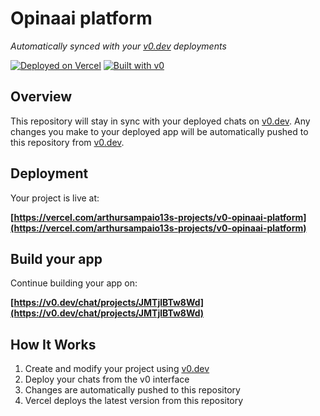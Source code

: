 # Opinaai platform

*Automatically synced with your [v0.dev](https://v0.dev) deployments*

[![Deployed on Vercel](https://img.shields.io/badge/Deployed%20on-Vercel-black?style=for-the-badge&logo=vercel)](https://vercel.com/arthursampaio13s-projects/v0-opinaai-platform)
[![Built with v0](https://img.shields.io/badge/Built%20with-v0.dev-black?style=for-the-badge)](https://v0.dev/chat/projects/JMTjlBTw8Wd)

## Overview

This repository will stay in sync with your deployed chats on [v0.dev](https://v0.dev).
Any changes you make to your deployed app will be automatically pushed to this repository from [v0.dev](https://v0.dev).

## Deployment

Your project is live at:

**[https://vercel.com/arthursampaio13s-projects/v0-opinaai-platform](https://vercel.com/arthursampaio13s-projects/v0-opinaai-platform)**

## Build your app

Continue building your app on:

**[https://v0.dev/chat/projects/JMTjlBTw8Wd](https://v0.dev/chat/projects/JMTjlBTw8Wd)**

## How It Works

1. Create and modify your project using [v0.dev](https://v0.dev)
2. Deploy your chats from the v0 interface
3. Changes are automatically pushed to this repository
4. Vercel deploys the latest version from this repository